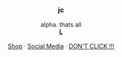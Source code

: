 <br />
<div align="center">
  </a>

  <h3 align="center">jc</h3>

  <p align="center">
    alpha. thats all
    <br />
    <a href="https://www.youtube.com/watch?v=dQw4w9WgXcQ"><strong>L</strong></a>
    <br />
    <br />
    <a href="jcxeq.sellix.io">Shop</a>
    ·
    <a href="e.rip/jcxeq">Social Media</a>
    ·
    <a href="https://www.youtube.com/watch?v=dQw4w9WgXcQ">DON'T CLICK !!!</a>
  </p>
</div>

